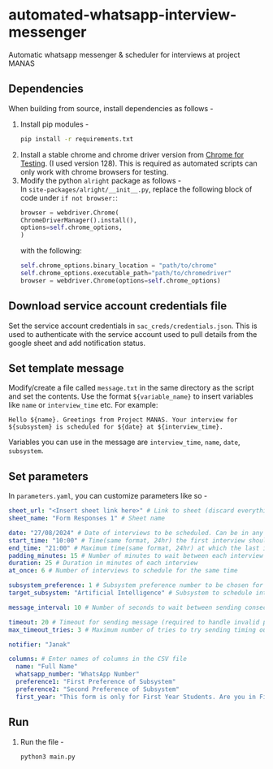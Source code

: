 # automated-whatsapp-interview-messenger
Automatic whatsapp messenger & scheduler for interviews at project MANAS

## Dependencies 
When building from source, install dependencies as follows -
1. Install pip modules - 
    ```bash
    pip install -r requirements.txt
    ```
2. Install a stable chrome and chrome driver version from [Chrome for Testing](https://googlechromelabs.github.io/chrome-for-testing/). (I used version 128). This is required as automated scripts can only work with chrome browsers for testing.
3. Modify the python `alright` package as follows - 
    \
    In `site-packages/alright/__init__.py`, replace the following block of code under ``if not browser:``:
    ```python    
    browser = webdriver.Chrome(
    ChromeDriverManager().install(),
    options=self.chrome_options,
    )
    ```
    with the following:
    ```python
    self.chrome_options.binary_location = "path/to/chrome"
    self.chrome_options.executable_path="path/to/chromedriver"
    browser = webdriver.Chrome(options=self.chrome_options)
    ```
## Download service account credentials file
Set the service account credentials in ``sac_creds/credentials.json``. This is used to authenticate with the service account used to pull details from the google sheet and add notification status.

## Set template message
Modify/create a file called `message.txt` in the same directory as the script and set the contents. Use the format ``${variable_name}`` to insert variables like ``name`` or ``interview_time`` etc. For example:
```
Hello ${name}. Greetings from Project MANAS. Your interview for ${subsystem} is scheduled for ${date} at ${interview_time}.
```
Variables you can use in the message are ``interview_time``, ``name``, ``date``, ``subsystem``.

## Set parameters
In `parameters.yaml`, you can customize parameters like so - 
```yaml
sheet_url: "<Insert sheet link here>" # Link to sheet (discard everything after the id i.e. from '/edit')
sheet_name: "Form Responses 1" # Sheet name

date: "27/08/2024" # Date of interviews to be scheduled. Can be in any format
start_time: "10:00" # Time(same format, 24hr) the first interview should start at
end_time: "21:00" # Maximum time(same format, 24hr) at which the last interview should end by
padding_minutes: 15 # Number of minutes to wait between each interview
duration: 25 # Duration in minutes of each interview
at_once: 6 # Number of interviews to schedule for the same time 

subsystem_preference: 1 # Subsystem preference number to be chosen for the interview.
target_subsystem: "Artificial Intelligence" # Subsystem to schedule interviews for. Set empty string("") or null for no restrictions.

message_interval: 10 # Number of seconds to wait between sending consecutive whatsapp messages

timeout: 20 # Timeout for sending message (required to handle invalid phone numbers)
max_timeout_tries: 3 # Maximum number of tries to try sending timing out messages

notifier: "Janak"

columns: # Enter names of columns in the CSV file
  name: "Full Name"
  whatsapp_number: "WhatsApp Number"
  preference1: "First Preference of Subsystem"
  preference2: "Second Preference of Subsystem"
  first_year: "This form is only for First Year Students. Are you in First Year?"
```

## Run
1. Run the file - 
    ```bash
    python3 main.py
    ```